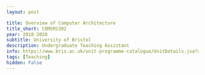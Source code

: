 ```yaml
---
layout: post

title: Overview of Computer Architecture
title_short: COMSM1302
year: 2018-2020
subtitle: University of Bristol
description: Undergraduate Teaching Assistant
info: https://www.bris.ac.uk/unit-programme-catalogue/UnitDetails.jsa?ayrCode=19%2F20&unitCode=COMSM1302
tags: [Teaching]
hidden: False
---
```

